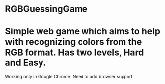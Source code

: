 # RGBGuessingGame
Simple web game which aims to help with recognizing colors from the RGB format. 
Has two levels, Hard and Easy.
===========================
Working only in Google Chrome. Need to add browser support.
